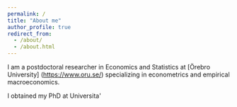 ```yaml
---
permalink: /
title: "About me"
author_profile: true
redirect_from: 
  - /about/
  - /about.html
---
```


I am a postdoctoral researcher in Economics and Statistics at [Örebro University] (https://www.oru.se/) specializing in econometrics and empirical macroeconomics. 

I obtained my PhD at Universita' 

